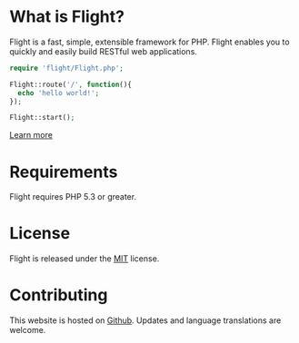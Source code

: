 # What is Flight?

Flight is a fast, simple, extensible framework for PHP.
Flight enables you to quickly and easily build RESTful web applications.

``` php
require 'flight/Flight.php';

Flight::route('/', function(){
  echo 'hello world!';
});

Flight::start();
```

[Learn more](learn)

# Requirements

Flight requires PHP 5.3 or greater.

# License

Flight is released under the [MIT](https://github.com/mikecao/flight/blob/master/LICENSE) license.

# Contributing

This website is hosted on [Github](https://github.com/mikecao/flightphp.com).
Updates and language translations are welcome.
